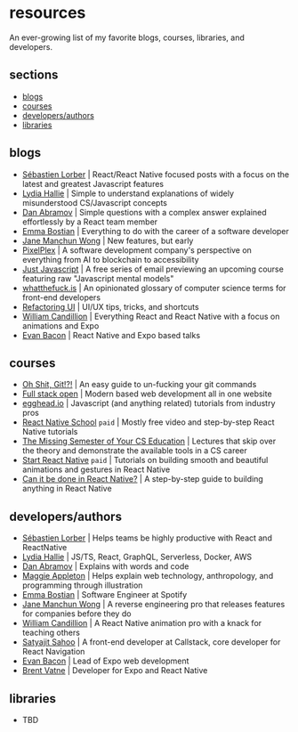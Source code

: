 # resources
An ever-growing list of my favorite blogs, courses, libraries, and developers.

## sections
- [blogs](https://github.com/ngregrichardson/resources/blob/master/README.md#blogs)
- [courses](https://github.com/ngregrichardson/resources/blob/master/README.md#courses)
- [developers/authors](https://github.com/ngregrichardson/resources/blob/master/README.md#developersauthors)
- [libraries](https://github.com/ngregrichardson/resources/blob/master/README.md#libraries)

## blogs
- [Sébastien Lorber](https://sebastienlorber.com/) | React/React Native focused posts with a focus on the latest and greatest Javascript features
- [Lydia Hallie](https://dev.to/lydiahallie/) | Simple to understand explanations of widely misunderstood CS/Javascript concepts
- [Dan Abramov](https://overreacted.io/) | Simple questions with a complex answer explained effortlessly by a React team member
- [Emma Bostian](https://dev.to/emmabostian/) | Everything to do with the career of a software developer
- [Jane Manchun Wong](https://wongmjane.com/) | New features, but early
- [PixelPlex](https://pixelplex.io/blog/) | A software development company's perspective on everything from AI to blockchain to accessibility
- [Just Javascript](https://justjavascript.com/) | A free series of email previewing an upcoming course featuring raw "Javascript mental models"
- [whatthefuck.is](https://whatthefuck.is/) | An opinionated glossary of computer science terms for front-end developers
- [Refactoring UI](https://refactoringui.com/) | UI/UX tips, tricks, and shortcuts
- [William Candillion](https://medium.com/@wcandillon/) | Everything React and React Native with a focus on animations and Expo
- [Evan Bacon](https://evanbacon.dev/) | React Native and Expo based talks

## courses
- [Oh Shit, Git!?!](https://ohshitgit.com/) | An easy guide to un-fucking your git commands 
- [Full stack open](https://fullstackopen.com/en/) | Modern based web development all in one website
- [egghead.io](https://egghead.io/) | Javascript (and anything related) tutorials from industry pros
- [React Native School](https://www.reactnativeschool.com/) `paid` | Mostly free video and step-by-step React Native tutorials
- [The Missing Semester of Your CS Education](https://missing.csail.mit.edu/) | Lectures that skip over the theory and demonstrate the available tools in a CS career
- [Start React Native](https://start-react-native.dev/) `paid` | Tutorials on building smooth and beautiful animations and gestures in React Native
- [Can it be done in React Native?](https://www.youtube.com/wcandillon/) | A step-by-step guide to building anything in React Native

## developers/authors
- [Sébastien Lorber](https://sebastienlorber.com/) | Helps teams be highly productive with React and ReactNative
- [Lydia Hallie](https://www.lydiahallie.dev/) | JS/TS, React, GraphQL, Serverless, Docker, AWS
- [Dan Abramov](https://overreacted.io/) | Explains with words and code
- [Maggie Appleton](https://maggieappleton.com/) | Helps explain web technology, anthropology, and programming through illustration
- [Emma Bostian](https://dev.to/emmabostian/) | Software Engineer at Spotify
- [Jane Manchun Wong](https://wongmjane.com/) | A reverse engineering pro that releases features for companies before they do
- [William Candillion](https://twitter.com/wcandillon/) | A React Native animation pro with a knack for teaching others
- [Satyajit Sahoo](https://twitter.com/satya164/) | A front-end developer at Callstack, core developer for React Navigation
- [Evan Bacon](https://evanbacon.dev/) | Lead of Expo web development
- [Brent Vatne](https://twitter.com/notbrent/) | Developer for Expo and React Native


## libraries
- TBD
